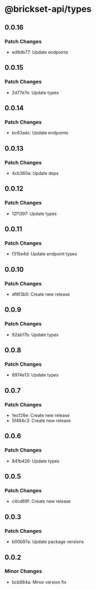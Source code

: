 # @brickset-api/types

## 0.0.16

### Patch Changes

- ed9db77: Update endpoints

## 0.0.15

### Patch Changes

- 2d77e7e: Update types

## 0.0.14

### Patch Changes

- bc63adc: Update endpoints

## 0.0.13

### Patch Changes

- 4cb360a: Update deps

## 0.0.12

### Patch Changes

- 12f1397: Update types

## 0.0.11

### Patch Changes

- f315e4d: Update endpoint types

## 0.0.10

### Patch Changes

- df6f3b5: Create new release

## 0.0.9

### Patch Changes

- 92ab17b: Update types

## 0.0.8

### Patch Changes

- 8974e13: Update types

## 0.0.7

### Patch Changes

- 1ecf26e: Create new release
- 5f494c3: Create new release

## 0.0.6

### Patch Changes

- 841b426: Update types

## 0.0.5

### Patch Changes

- c4cd69f: Create new release

## 0.0.3

### Patch Changes

- b00b97a: Update package versions

## 0.0.2

### Minor Changes

- bcb884a: Minor version fix
